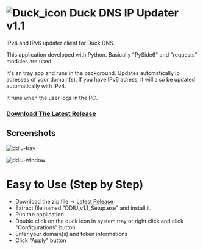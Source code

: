# ![Duck_icon](https://github.com/user-attachments/assets/c7a2ab4a-8b32-4b1c-98ac-9e20f736e4e1) Duck DNS IP Updater v1.1

IPv4 and IPv6 updater client for Duck DNS.

This application developed with Python.
Basically "PySide6" and "requests" modules are used.

It's an tray app and runs in the background. Updates automatically ip adresses of your domain(s).
If you have IPv6 adress, it will also be updated automatically with IPv4.

It runs when the user logs in the PC.


### [Download The Latest Release](https://github.com/Movansha/duck-dns-ip-updater/releases/latest)


## Screenshots
![ddiu-tray](https://github.com/user-attachments/assets/25507619-842c-40a3-bd4b-51e7c8759b24)

![ddiu-window](https://github.com/user-attachments/assets/637ebd9e-18d0-4372-95d9-1ce4d6186ca5)


# Easy to Use (Step by Step)
- Download the zip file -> [Latest Release](https://github.com/Movansha/duck-dns-ip-updater/releases/latest)
- Extract file named "DDIU_v1.1_Setup.exe" and install it.
- Run the application
- Double click on the duck icon in system tray or right click and click "Configurations" button.
- Enter your domain(s) and token informations
- Click "Apply" button
